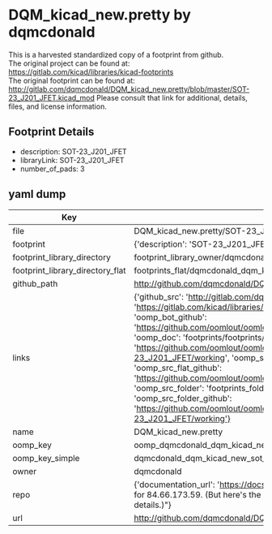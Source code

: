 # DQM_kicad_new.pretty by dqmcdonald  
This is a harvested standardized copy of a footprint from github.  
The original project can be found at:  
https://gitlab.com/kicad/libraries/kicad-footprints  
The original footprint can be found at:
http://gitlab.com/dqmcdonald/DQM_kicad_new.pretty/blob/master/SOT-23_J201_JFET.kicad_mod
Please consult that link for additional, details, files, and license information.  
## Footprint Details
* description: SOT-23_J201_JFET  
* libraryLink: SOT-23_J201_JFET  
* number_of_pads: 3  
## yaml dump  
| Key | Value |  
| --- | --- |  
| file | DQM_kicad_new.pretty/SOT-23_J201_JFET.kicad_mod |  
| footprint | {'description': 'SOT-23_J201_JFET', 'libraryLink': 'SOT-23_J201_JFET', 'number_of_pads': 3} |  
| footprint_library_directory | footprint_library_owner/dqmcdonald_DQM_kicad_new.pretty |  
| footprint_library_directory_flat | footprints_flat/dqmcdonald_dqm_kicad_new_sot_23_j201_jfet/working |  
| github_path | http://github.com/dqmcdonald/DQM_kicad_new.pretty/blob/master/SOT-23_J201_JFET.kicad_mod |  
| links | {'github_src': 'http://gitlab.com/dqmcdonald/DQM_kicad_new.pretty/blob/master/SOT-23_J201_JFET.kicad_mod', 'github_src_repo': 'https://gitlab.com/kicad/libraries/kicad-footprints', 'oomp_bot': 'footprints/dqmcdonald_dqm_kicad_new_sot_23_j201_jfet/working', 'oomp_bot_github': 'https://github.com/oomlout/oomlout_oomp_footprint_bot/tree/main/footprints/dqmcdonald_dqm_kicad_new_sot_23_j201_jfet/working', 'oomp_doc': 'footprints/footprints/dqmcdonald/DQM_kicad_new/SOT-23_J201_JFET/working/', 'oomp_doc_github': 'https://github.com/oomlout/oomlout_oomp_footprint_doc/tree/main/footprints/footprints/dqmcdonald/DQM_kicad_new/SOT-23_J201_JFET/working', 'oomp_src_flat': 'footprints_flat/footprints_flat/dqmcdonald_dqm_kicad_new_sot_23_j201_jfet/working', 'oomp_src_flat_github': 'https://github.com/oomlout/oomlout_oomp_footprint_src/tree/main/footprints_flat/dqmcdonald_dqm_kicad_new_sot_23_j201_jfet/working', 'oomp_src_folder': 'footprints_folder/footprints_folder/dqmcdonald/DQM_kicad_new/SOT-23_J201_JFET/working', 'oomp_src_folder_github': 'https://github.com/oomlout/oomlout_oomp_footprint_src/tree/main/footprints_folder/dqmcdonald/DQM_kicad_new/SOT-23_J201_JFET/working'} |  
| name | DQM_kicad_new.pretty |  
| oomp_key | oomp_dqmcdonald_dqm_kicad_new_sot_23_j201_jfet |  
| oomp_key_simple | dqmcdonald_dqm_kicad_new_sot_23_j201_jfet |  
| owner | dqmcdonald |  
| repo | {'documentation_url': 'https://docs.github.com/rest/overview/resources-in-the-rest-api#rate-limiting', 'message': "API rate limit exceeded for 84.66.173.59. (But here's the good news: Authenticated requests get a higher rate limit. Check out the documentation for more details.)"} |  
| url | http://github.com/dqmcdonald/DQM_kicad_new.pretty |  

